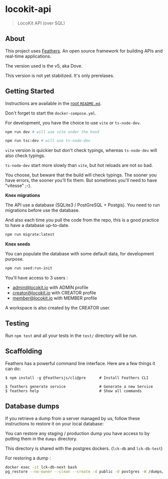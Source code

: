 # locokit-api

> LocoKit API (over SQL)

## About

This project uses [Feathers](http://dove.feathersjs.com). An open source framework for building APIs and real-time
applications.

The version used is the v5, aka Dove.

This version is not yet stabilized. It's only prerelases.

## Getting Started

Instructions are available in the [root `README.md`](../README.md).

Don't forget to start the `docker-compose.yml`.

For development, you have the choice to use `vite` or `ts-node-dev`.

```sh
npm run dev # will use vite under the hood

npm run tsc:dev # will use ts-node-dev
```

`vite` version is quickier but don't check typings,
whereas `ts-node-dev` will also check typings.

`ts-node-dev` start more slowly than `vite`,
but hot reloads are not so bad.

You choose, but beware that the build will check typings.
The sooner you have errors, the sooner you'll fix them.
But sometimes you'll need to have "vitesse" ;-).

**Knex migrations**

The API use a database (SQLite3 / PostGreSQL + Postgis).
You need to run migrations before use the database.

And also each time you pull the code from the repo,
this is a good practice to have a database up-to-date.

```sh
npm run migrate:latest
```

**Knex seeds**

You can populate the database with some default data,
for development purpose.

```sh
npm run seed:run-init
```

You'll have access to 3 users :

* admin@locokit.io with ADMIN profile
* creator@locokit.io with CREATOR profile
* member@locokit.io with MEMBER profile

A workspace is also created by the CREATOR user.

## Testing

Run `npm test` and all your tests in the `test/` directory will be run.

## Scaffolding

Feathers has a powerful command line interface. Here are a few things it can do:

```
$ npm install -g @feathersjs/cli@pre      # Install Feathers CLI

$ feathers generate service               # Generate a new Service
$ feathers help                           # Show all commands
```

## Database dumps

If you retrieve a dump from a server managed by us,
follow these instructions to restore it on your local database:

You can restore any staging / production dump you have access to by putting them
in the `dumps` directory.

This directory is shared with the postgres dockers. (`lck-db` and `lck-db-test`)

For restoring a dump :

```bash
docker exec -it lck-db-next bash
pg_restore --no-owner --clean --create -d public -U postgres -W /dumps/your_dump # you'll have to enter the password yourPostgresPassword
```
